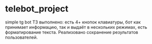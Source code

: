 # telebot_project
simple tg bot
ТЗ выполнено: есть 4+ кнопок клавиатуры, бот как принимает информацию, так и выдаёт в нескольких режимах, есть форматирование текста. Реализовано сохранение результатов пользователей.
